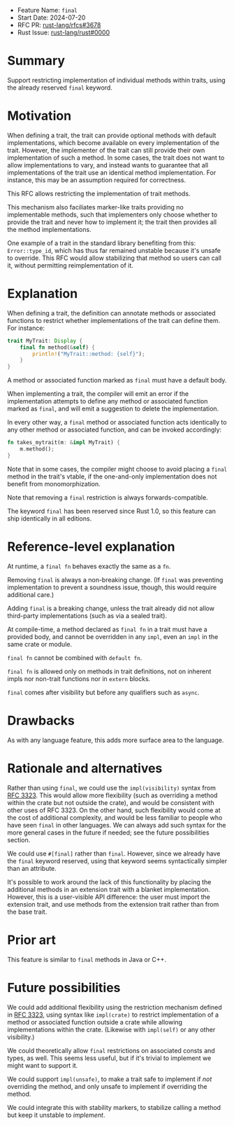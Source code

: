 - Feature Name: `final`
- Start Date: 2024-07-20
- RFC PR: [rust-lang/rfcs#3678](https://github.com/rust-lang/rfcs/pull/3678)
- Rust Issue: [rust-lang/rust#0000](https://github.com/rust-lang/rust/issues/0000)

# Summary
[summary]: #summary

Support restricting implementation of individual methods within traits, using
the already reserved `final` keyword.

# Motivation
[motivation]: #motivation

When defining a trait, the trait can provide optional methods with default
implementations, which become available on every implementation of the trait.
However, the implementer of the trait can still provide their own
implementation of such a method. In some cases, the trait does not want to
allow implementations to vary, and instead wants to guarantee that all
implementations of the trait use an identical method implementation. For
instance, this may be an assumption required for correctness.

This RFC allows restricting the implementation of trait methods.

This mechanism also faciliates marker-like traits providing no implementable
methods, such that implementers only choose whether to provide the trait and
never how to implement it; the trait then provides all the method
implementations.

One example of a trait in the standard library benefiting from this:
`Error::type_id`, which has thus far remained unstable because it's unsafe to
override. This RFC would allow stabilizing that method so users can call it,
without permitting reimplementation of it.

# Explanation
[explanation]: #explanation

When defining a trait, the definition can annotate methods or associated
functions to restrict whether implementations of the trait can define them. For
instance:

```rust
trait MyTrait: Display {
    final fn method(&self) {
        println!("MyTrait::method: {self}");
    }
}
```

A method or associated function marked as `final` must have a default body.

When implementing a trait, the compiler will emit an error if the
implementation attempts to define any method or associated function marked as
`final`, and will emit a suggestion to delete the implementation.

In every other way, a `final` method or associated function acts identically to
any other method or associated function, and can be invoked accordingly:

```rust
fn takes_mytrait(m: &impl MyTrait) {
    m.method();
}
```

Note that in some cases, the compiler might choose to avoid placing a `final`
method in the trait's vtable, if the one-and-only implementation does not
benefit from monomorphization.

Note that removing a `final` restriction is always forwards-compatible.

The keyword `final` has been reserved since Rust 1.0, so this feature can ship
identically in all editions.

# Reference-level explanation
[reference-level-explanation]: #reference-level-explanation

At runtime, a `final fn` behaves exactly the same as a `fn`.

Removing `final` is always a non-breaking change. (If `final` was preventing
implementation to prevent a soundness issue, though, this would require
additional care.)

Adding `final` is a breaking change, unless the trait already did not allow
third-party implementations (such as via a sealed trait).

At compile-time, a method declared as `final fn` in a trait must have a
provided body, and cannot be overridden in any `impl`, even an `impl` in the
same crate or module.

`final fn` cannot be combined with `default fn`.

`final fn` is allowed only on methods in trait definitions, not on inherent
impls nor non-trait functions nor in `extern` blocks.

`final` comes after visibility but before any qualifiers such as `async`.

# Drawbacks
[drawbacks]: #drawbacks

As with any language feature, this adds more surface area to the language.

# Rationale and alternatives
[rationale-and-alternatives]: #rationale-and-alternatives

Rather than using `final`, we could use the `impl(visibility)` syntax from [RFC
3323](https://rust-lang.github.io/rfcs/3323-restrictions.html). This would
allow more flexibility (such as overriding a method within the crate but not
outside the crate), and would be consistent with other uses of RFC 3323. On the
other hand, such flexibility would come at the cost of additional complexity,
and would be less familiar to people who have seen `final` in other languages.
We can always add such syntax for the more general cases in the future if
needed; see the future possibilities section.

We could use `#[final]` rather than `final`. However, since we already have the
`final` keyword reserved, using that keyword seems syntactically simpler than
an attribute.

It's possible to work around the lack of this functionality by placing the
additional methods in an extension trait with a blanket implementation.
However, this is a user-visible API difference: the user must import the
extension trait, and use methods from the extension trait rather than from the
base trait.

# Prior art
[prior-art]: #prior-art

This feature is similar to `final` methods in Java or C++.

# Future possibilities
[future-possibilities]: #future-possibilities

We could add additional flexibility using the restriction mechanism defined in
[RFC 3323](https://rust-lang.github.io/rfcs/3323-restrictions.html), using
syntax like `impl(crate)` to restrict implementation of a method or associated
function outside a crate while allowing implementations within the crate.
(Likewise with `impl(self)` or any other visibility.)

We could theoretically allow `final` restrictions on associated consts and types, as well.
This seems less useful, but if it's trivial to implement we might want to
support it.

We could support `impl(unsafe)`, to make a trait safe to implement if *not*
overriding the method, and only unsafe to implement if overriding the method.

We could integrate this with stability markers, to stabilize calling a method
but keep it unstable to *implement*.
